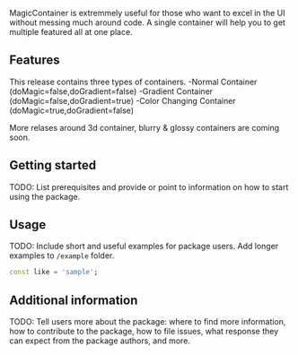 <!-- 
This README describes the package. If you publish this package to pub.dev,
this README's contents appear on the landing page for your package.

For information about how to write a good package README, see the guide for
[writing package pages](https://dart.dev/guides/libraries/writing-package-pages). 

For general information about developing packages, see the Dart guide for
[creating packages](https://dart.dev/guides/libraries/create-library-packages)
and the Flutter guide for
[developing packages and plugins](https://flutter.dev/developing-packages). 
-->

MagicContainer is extremmely useful for those who want to excel in the UI 
without messing much around code. A single container will help you to get 
multiple featured all at one place.


## Features

This release contains three types of containers.
-Normal Container (doMagic=false,doGradient=false)
-Gradient Container (doMagic=false,doGradient=true)
-Color Changing Container (doMagic=true,doGradient=false)

More relases around 3d container, blurry & glossy containers are coming soon.

## Getting started

TODO: List prerequisites and provide or point to information on how to
start using the package.

## Usage

TODO: Include short and useful examples for package users. Add longer examples
to `/example` folder. 

```dart
const like = 'sample';
```

## Additional information

TODO: Tell users more about the package: where to find more information, how to 
contribute to the package, how to file issues, what response they can expect 
from the package authors, and more.
